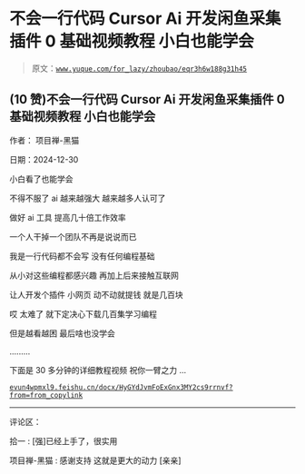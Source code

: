 # 不会一行代码 Cursor Ai 开发闲鱼采集插件 0 基础视频教程 小白也能学会

> 原文：[`www.yuque.com/for_lazy/zhoubao/eqr3h6w188g31h45`](https://www.yuque.com/for_lazy/zhoubao/eqr3h6w188g31h45)

## (10 赞)不会一行代码 Cursor Ai 开发闲鱼采集插件 0 基础视频教程 小白也能学会

作者： 项目禅-黑猫

日期：2024-12-30

小白看了也能学会

不得不服了 ai 越来越强大 越来越多人认可了

做好 ai 工具 提高几十倍工作效率

一个人干掉一个团队不再是说说而已

我是一行代码都不会写 没有任何编程基础

从小对这些编程都感兴趣 再加上后来接触互联网

让人开发个插件 小网页 动不动就提钱 就是几百块

哎 太难了 就下定决心下载几百集学习编程

但是越看越困 最后啥也没学会

.........

下面是 30 多分钟的详细教程视频 祝你一臂之力 ...

[`evun4wpmxl9.feishu.cn/docx/HyGYdJvmFoExGnx3MY2cs9rrnvf?from=from_copylink`](https://evun4wpmxl9.feishu.cn/docx/HyGYdJvmFoExGnx3MY2cs9rrnvf?from=from_copylink)

* * *

评论区：

拾一 : [强]已经上手了，很实用

项目禅-黑猫 : 感谢支持 这就是更大的动力 [亲亲]